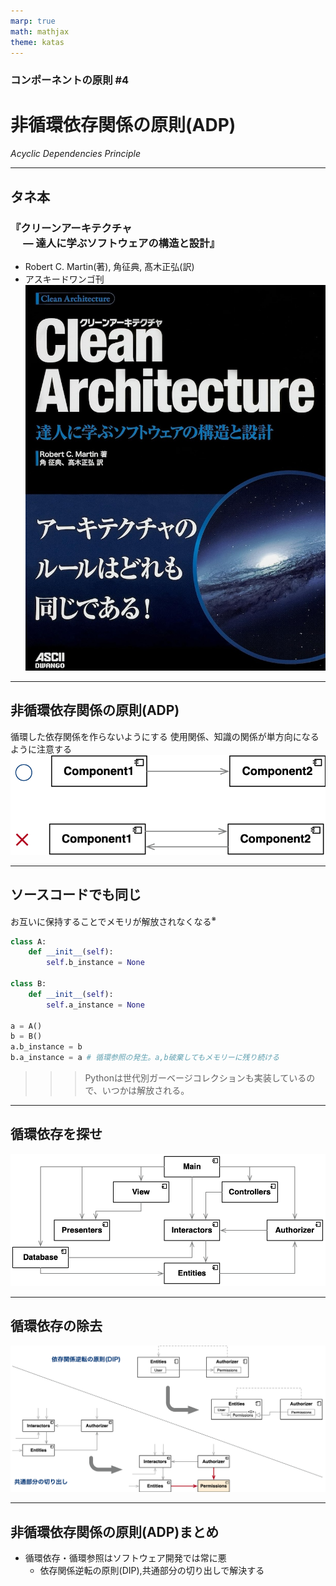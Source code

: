 ```yaml
---
marp: true
math: mathjax
theme: katas
---
```

<!-- 
size: 16:9
paginate: true
-->
<!-- header: 勉強会# ― エンジニアとしての解像度を高めるための勉強会-->

### コンポーネントの原則 #4

# 非循環依存関係の原則(ADP)
_Acyclic Dependencies Principle_

---
## タネ本

### 『クリーンアーキテクチャ<br>　 ― 達人に学ぶソフトウェアの構造と設計』
* Robert C. Martin(著), 角征典, 髙木正弘(訳)
* アスキードワンゴ刊
![bg right:30% 90%](assets/07-cleanarchitecture.jpg)

---

## 非循環依存関係の原則(ADP)

循環した依存関係を作らないようにする
使用関係、知識の関係が単方向になるように注意する
　
![center](assets/09-cyclic_simple.png)


<!-- 単一方向になっていること -->
<!-- MVC,MVP,Clean Architectureなどなど、世の中にたくさんアーキテクチャのパターンがあるけれども、どのアーキテクチャも絶対に守っているのがこの単方向の依存関係。これが双方向になってしまうのはどんな事情があっても絶対に避けるべき -->

---

## ソースコードでも同じ

お互いに保持することでメモリが解放されなくなる$^※$

```py
class A:
    def __init__(self):
        self.b_instance = None

class B:
    def __init__(self):
        self.a_instance = None

a = A()
b = B()
a.b_instance = b
b.a_instance = a # 循環参照の発生。a,b破棄してもメモリーに残り続ける
```

>>> Pythonは世代別ガーベージコレクションも実装しているので、いつかは解放される。

<!-- 注意：Pythonは参照カウンタ型のガーベージコレクションだけでなく、循環参照にも対応した世代別ガーベージコレクションも実装しているので、上のコードがメモリが解放されなくなる、というのは正確には嘘。たくさんのオブジェクトが作られた時には解放してくれている。 -->

---

## 循環依存を探せ

![center](assets/09-cyclic_complex.png)

<!-- 正解: Interactors→Entities→Authorizer→Interactors→… -->

---

## 循環依存の除去

![width:1000px center](assets/09-resolve-cycles.png)

---

## 非循環依存関係の原則(ADP)まとめ

* 循環依存・循環参照はソフトウェア開発では常に悪
    * 依存関係逆転の原則(DIP),共通部分の切り出しで解決する

<!-- TODO:ここで共依存の話を持ってくる。
現実世界でも同じ。共依存という言葉を知っていますか？
 -->